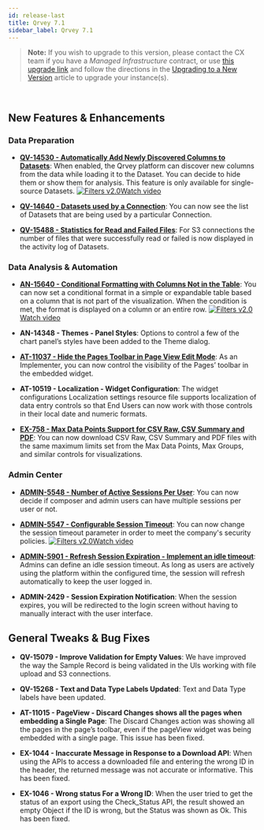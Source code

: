 ```yaml
---
id: release-last
title: Qrvey 7.1 
sidebar_label: Qrvey 7.1
---
```

<div style={{textAlign: "justify"}}>

>**Note:** If you wish to upgrade to this version, please contact the CX team if you have a *Managed Infrastructure* contract, or use <a href="https://qrvey-autodeployapp.s3.amazonaws.com/autodeployappCloudformation-enterprise-7.1.json" target="_blank">this upgrade link</a> and follow the directions in the [Upgrading to a New Version](../get-started/upgrading-versions.md) article to upgrade your instance(s).  
<br/> 

## New Features & Enhancements

### Data Preparation

* **[QV-14530 - Automatically Add Newly Discovered Columns to Datasets](../ui-docs/datasets/datasets.md)**: When enabled, the Qrvey platform can discover new columns from the data while loading it to the Dataset. You can decide to hide them or show them for analysis. This feature is only available for single-source Datasets. <a href="/docs/video-training/release/version71#add-newly-discovered-columns-to-datasets" target="_blank" className="tooltip"><img alt="Filters v2.0" src="https://s3.amazonaws.com/cdn.qrvey.com/documentation_assets/release-notes/video_icon.png#thumbnail-20" className="video-icon-png" /><span className="tooltiptext">Watch video</span></a> 

* **[QV-14640 - Datasets used by a Connection](../ui-docs/datasets/connectors.md)**: You can now see the list of Datasets that are being used by a particular Connection.

* **[QV-15488 - Statistics for Read and Failed Files](../ui-docs/others/activity-log.md)**: For S3 connections the number of files that were successfully read or failed is now displayed in the activity log of Datasets.


### Data Analysis & Automation

* **[AN-15640 - Conditional Formatting with Columns Not in the Table](../ui-docs/dataviews/chart-types/table.md)**: You can now set a conditional format in a simple or expandable table based on a column that is not part of the visualization. When the condition is met, the format is displayed on a column or an entire row. <a href="/docs/video-training/release/version71#conditional-formatting-with-columns" target="_blank" className="tooltip"><img alt="Filters v2.0" src="https://s3.amazonaws.com/cdn.qrvey.com/documentation_assets/release-notes/video_icon.png#thumbnail-20" className="video-icon-png" /><span className="tooltiptext">Watch video</span></a>

* <strong>AN-14348 - Themes - Panel Styles</strong>: Options to control a few of the chart panel’s styles have been added to the Theme dialog.

* **[AT-11037 - Hide the Pages Toolbar in Page View Edit Mode](../embedding/widgets/app-building/page-view.md)**: As an Implementer, you can now control the visibility of the Pages’ toolbar in the embedded widget.

* <strong>AT-10519 - Localization - Widget Configuration</strong>: The widget configurations Localization settings resource file supports localization of data entry controls so that End Users can now work with those controls in their local date and numeric formats.

* **[EX-758 - Max Data Points Support for CSV Raw, CSV Summary and PDF](../ui-docs/dataviews/exporting.md)**: You can now download CSV Raw, CSV Summary and PDF files with the same maximum limits set from the Max Data Points, Max Groups, and similar controls for visualizations.

### Admin Center

* **[ADMIN-5548 - Number of Active Sessions Per User](../admin/admin-qrvey-console.md)**: You can now decide if composer and admin users can have multiple sessions per user or not. 

* **[ADMIN-5547 - Configurable Session Timeout](../admin/admin-qrvey-console.md)**: You can now change the session timeout parameter in order to meet the company's security policies. <a href="/docs/video-training/release/version71#session-management" target="_blank" className="tooltip"><img alt="Filters v2.0" src="https://s3.amazonaws.com/cdn.qrvey.com/documentation_assets/release-notes/video_icon.png#thumbnail-20" className="video-icon-png" /><span className="tooltiptext">Watch video</span></a> 


* **[ADMIN-5901 - Refresh Session Expiration - Implement an idle timeout](../admin/admin-qrvey-console.md)**: Admins can define an idle session timeout. As long as users are actively using the platform within the configured time, the session will refresh automatically to keep the user logged in.

* <strong>ADMIN-2429 - Session Expiration Notification</strong>: When the session expires, you will be redirected to the login screen without having to manually interact with the user interface.

 
## General Tweaks & Bug Fixes

* <strong>QV-15079 - Improve Validation for Empty Values</strong>: We have improved the way the Sample Record is being validated in the UIs working with file upload and S3 connections.

* <strong>QV-15268 - Text and Data Type Labels Updated</strong>: Text and Data Type labels have been updated. 

* <strong>AT-11015 - PageView - Discard Changes shows all the pages when embedding a Single Page</strong>: The Discard Changes action was showing all the pages in the page’s toolbar, even if the pageView widget was being embedded with a single page. This issue has been fixed.

* <strong>EX-1044 - Inaccurate Message in Response to a Download API</strong>: When using the APIs to access a downloaded file and entering the wrong ID in the header, the returned message was not accurate or informative. This has been fixed.

* <strong>EX-1046 - Wrong status For a Wrong ID</strong>: When the user tried to get the status of an export using the Check_Status API, the result showed an empty Object if the ID is wrong, but the Status was shown as Ok. This has been fixed.


</div>